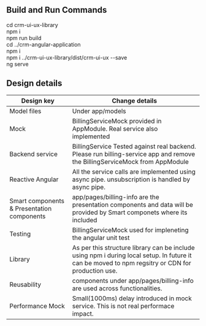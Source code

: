 ## Build and Run Commands
cd crm-ui-ux-library</br>
npm i</br>
npm run build</br>
cd ../crm-angular-application</br>
npm i</br>
npm i ../crm-ui-ux-library/dist/crm-ui-ux --save</br>
ng serve</br>

## Design details
| Design key | Change details |
| --- | --- |
| Model files | Under app/models |
| Mock | BillingServiceMock provided in AppModule. Real service also implemented |
| Backend service | BillingService Tested against real backend. Please run billing-service app and remove the BillingServiceMock from AppModule |
| Reactive Angular | All the service calls are implemented using async pipe. unsubscription is handled by async pipe. |
| Smart components & Presentation components | app/pages/billing-info are the presentation components and data will be provided by Smart componets where its included|
| Testing | BillingServiceMock used for impleneting the angular unit test |
| Library | As per this structure library can be include using npm i during local setup. In future it can be moved to npm regsitry or CDN for production use. |
| Reusability | components under app/pages/billing-info are used across functionalities. |
| Performance Mock | Small(1000ms) delay introduced in mock service. This is not real performace impact. |
